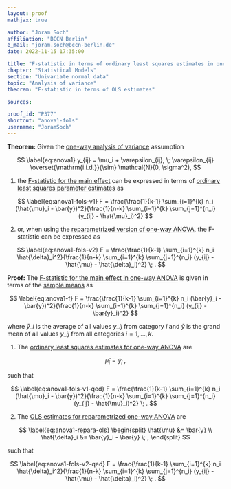 ```yaml
---
layout: proof
mathjax: true

author: "Joram Soch"
affiliation: "BCCN Berlin"
e_mail: "joram.soch@bccn-berlin.de"
date: 2022-11-15 17:35:00

title: "F-statistic in terms of ordinary least squares estimates in one-way analysis of variance"
chapter: "Statistical Models"
section: "Univariate normal data"
topic: "Analysis of variance"
theorem: "F-statistic in terms of OLS estimates"

sources:

proof_id: "P377"
shortcut: "anova1-fols"
username: "JoramSoch"
---
```



**Theorem:** Given the [one-way analysis of variance](/D/anova1) assumption

$$ \label{eq:anova1}
y_{ij} = \mu_i + \varepsilon_{ij}, \; \varepsilon_{ij} \overset{\mathrm{i.i.d.}}{\sim} \mathcal{N}(0, \sigma^2),
$$

1) the [F-statistic for the main effect](/P/anova1-f) can be expressed in terms of [ordinary least squares parameter estimates](/P/anova1-ols) as

$$ \label{eq:anova1-fols-v1}
F = \frac{\frac{1}{k-1} \sum_{i=1}^{k} n_i (\hat{\mu}_i - \bar{y})^2}{\frac{1}{n-k} \sum_{i=1}^{k} \sum_{j=1}^{n_i} (y_{ij} - \hat{\mu}_i)^2}
$$

2) or, when using the [reparametrized version of one-way ANOVA](/P/anova1-repara), the F-statistic can be expressed as

$$ \label{eq:anova1-fols-v2}
F = \frac{\frac{1}{k-1} \sum_{i=1}^{k} n_i \hat{\delta}_i^2}{\frac{1}{n-k} \sum_{i=1}^{k} \sum_{j=1}^{n_i} (y_{ij} - \hat{\mu} - \hat{\delta}_i)^2} \; .
$$


**Proof:** The [F-statistic for the main effect in one-way ANOVA](/P/anova1-f) is given in terms of the [sample means](/D/mean-samp) as

$$ \label{eq:anova1-f}
F = \frac{\frac{1}{k-1} \sum_{i=1}^{k} n_i (\bar{y}_i - \bar{y})^2}{\frac{1}{n-k} \sum_{i=1}^{k} \sum_{j=1}^{n_i} (y_{ij} - \bar{y}_i)^2}
$$

where $\bar{y}\_i$ is the average of all values $y\_{ij}$ from category $i$ and $\bar{y}$ is the grand mean of all values $y\_{ij}$ from all categories $i = 1, \ldots, k$.

1) The [ordinary least squares estimates for one-way ANOVA](/P/anova1-ols) are

$$ \label{eq:anova1-ols}
\hat{\mu}_i = \bar{y}_i \; ,
$$

such that

$$ \label{eq:anova1-fols-v1-qed}
F = \frac{\frac{1}{k-1} \sum_{i=1}^{k} n_i (\hat{\mu}_i - \bar{y})^2}{\frac{1}{n-k} \sum_{i=1}^{k} \sum_{j=1}^{n_i} (y_{ij} - \hat{\mu}_i)^2} \; .
$$

2) The [OLS estimates for reparametrized one-way ANOVA](/P/anova1-repara) are

$$ \label{eq:anova1-repara-ols}
\begin{split}
\hat{\mu} &= \bar{y} \\
\hat{\delta}_i &= \bar{y}_i - \bar{y} \; ,
\end{split}
$$

such that

$$ \label{eq:anova1-fols-v2-qed}
F = \frac{\frac{1}{k-1} \sum_{i=1}^{k} n_i \hat{\delta}_i^2}{\frac{1}{n-k} \sum_{i=1}^{k} \sum_{j=1}^{n_i} (y_{ij} - \hat{\mu} - \hat{\delta}_i)^2} \; .
$$